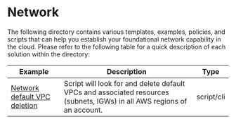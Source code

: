 # Network

The following directory contains various templates, examples, policies, and scripts that can help you establish your foundational network capability in the cloud. Please refer to the following table for a quick description of each solution within the directory:

| Example | Description | Type |
| -------- | ----------- | ---- |
| [Network default VPC  deletion](./scripts/network-default-vpc-deletion) | Script will look for and delete default VPCs and associated resources (subnets, IGWs) in all AWS regions of an account. | script/cli |
